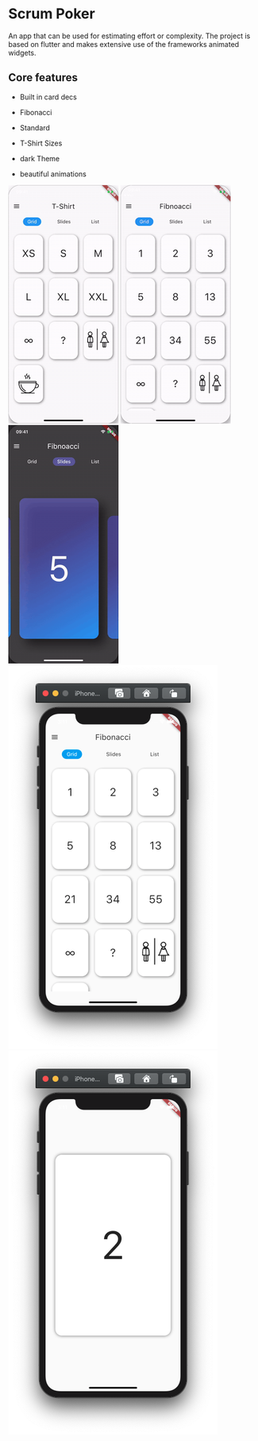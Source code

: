 # Scrum Poker

An app that can be used for estimating effort or complexity. The project is based on flutter and makes extensive use of the frameworks animated widgets.


## Core features

- Built in card decs
 - Fibonacci
 - Standard
 - T-Shirt Sizes

- dark Theme
- beautiful animations




![](screenshots/light_theme.gif) ![](screenshots/main_menu_theme.gif) ![](screenshots/dark_theme.gif)
![](screenshots/grid_view.png)  ![](screenshots/single_card.png)


